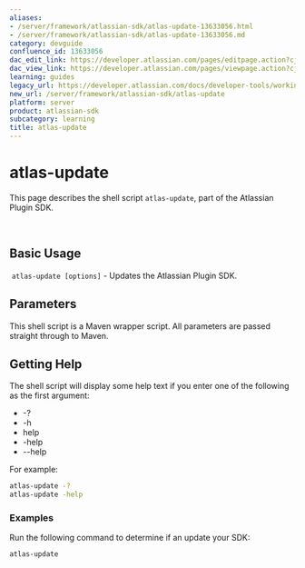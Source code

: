 ```yaml
---
aliases:
- /server/framework/atlassian-sdk/atlas-update-13633056.html
- /server/framework/atlassian-sdk/atlas-update-13633056.md
category: devguide
confluence_id: 13633056
dac_edit_link: https://developer.atlassian.com/pages/editpage.action?cjm=wozere&pageId=13633056
dac_view_link: https://developer.atlassian.com/pages/viewpage.action?cjm=wozere&pageId=13633056
learning: guides
legacy_url: https://developer.atlassian.com/docs/developer-tools/working-with-the-sdk/command-reference/atlas-update
new_url: /server/framework/atlassian-sdk/atlas-update
platform: server
product: atlassian-sdk
subcategory: learning
title: atlas-update
---
```

# atlas-update

This page describes the shell script `atlas-update`, part of the Atlassian Plugin SDK.

 

## Basic Usage

 `atlas-update [options]` - Updates the Atlassian Plugin SDK.

## Parameters

This shell script is a Maven wrapper script. All parameters are passed straight through to Maven.

## Getting Help

The shell script will display some help text if you enter one of the following as the first argument:

-   -?
-   -h
-   help
-   -help
-   --help

For example:

``` bash
atlas-update -?
atlas-update -help
```

### Examples

Run the following command to determine if an update your SDK:

``` bash
atlas-update
```























































































































































